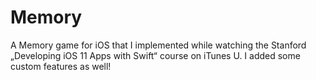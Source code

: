 # Memory
A Memory game for iOS that I implemented while watching the Stanford „Developing iOS 11 Apps with Swift“ course on iTunes U. I added some custom features as well!
